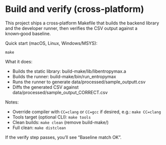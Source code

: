 # Build and verify (cross‑platform)

This project ships a cross‑platform Makefile that builds the backend library and the developer runner, then verifies the CSV output against a known‑good baseline.

Quick start (macOS, Linux, Windows/MSYS):

```
make
```

What it does:
- Builds the static library: build-make/lib/libentropymax.a
- Builds the runner: build-make/bin/run_entropymax
- Runs the runner to generate data/processed/sample_outputt.csv
- Diffs the generated CSV against data/processed/sample_output_CORRECT.csv

Notes:
- Override compiler with `CC=clang` or `CC=gcc` if desired, e.g.: `make CC=clang`
- Tools target (optional CLI): `make tools`
- Clean builds: `make clean` (remove build-make/)
- Full clean: `make distclean`

If the verify step passes, you’ll see “Baseline match OK”.
